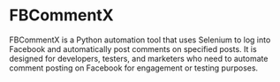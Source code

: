 # FBCommentX
FBCommentX is a Python automation tool that uses Selenium to log into Facebook and automatically post comments on specified posts. It is designed for developers, testers, and marketers who need to automate comment posting on Facebook for engagement or testing purposes.
